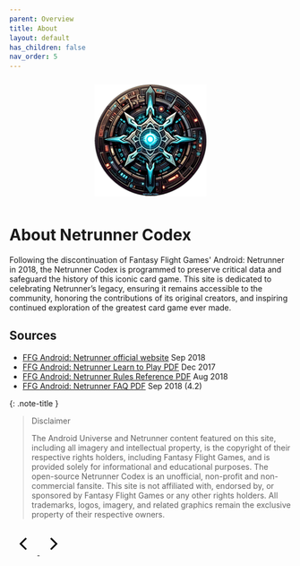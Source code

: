 ```yaml
---
parent: Overview
title: About
layout: default
has_children: false
nav_order: 5
---
```

<div style="text-align: center; margin-top: 0; padding-top: 0;">
    <img src="/assets/images/netrunner-codex200.png" alt="Image" style="margin: 10px;" />
</div>

# About Netrunner Codex

Following the discontinuation of Fantasy Flight Games' Android: Netrunner in 2018, the Netrunner Codex is programmed to preserve critical data and safeguard the history of this iconic card game. This site is dedicated to celebrating Netrunner’s legacy, ensuring it remains accessible to the community, honoring the contributions of its original creators, and inspiring continued exploration of the greatest card game ever made.

## Sources
- <a href="https://www.fantasyflightgames.com/en/products/android-netrunner-the-card-game" target="_blank">FFG Android: Netrunner official website</a> Sep 2018
- <a href="https://www.fantasyflightgames.com/en/products/android-netrunner-the-card-game/#support-section" target="_blank">FFG Android: Netrunner Learn to Play PDF</a> Dec 2017
- <a href="https://www.fantasyflightgames.com/en/products/android-netrunner-the-card-game/#support-section" target="_blank">FFG Android: Netrunner Rules Reference PDF</a> Aug 2018
- <a href="https://www.fantasyflightgames.com/en/products/android-netrunner-the-card-game/#support-section" target="_blank">FFG Android: Netrunner FAQ PDF</a> Sep 2018 (4.2)

{: .note-title }
> Disclaimer
>
>The Android Universe and Netrunner content featured on this site, including all imagery and intellectual property, is the copyright of their respective rights holders, including Fantasy Flight Games, and is provided solely for informational and educational purposes. The open-source Netrunner Codex is an unofficial, non-profit and non-commercial fansite. This site is not affiliated with, endorsed by, or sponsored by Fantasy Flight Games or any other rights holders. All trademarks, logos, imagery, and related graphics remain the exclusive property of their respective owners.

<a href="/previous-page" aria-label="Previous page">
  <svg width="50" height="50" xmlns="http://www.w3.org/2000/svg">
    <path d="M30 20L20 30L30 40" stroke="black" stroke-width="3" fill="none">
      <!-- Animation for Previous Button -->
      <animate attributeName="d" begin="mouseover" dur="0.2s" fill="freeze"
        from="M30 20L20 30L30 40" to="M35 15L20 30L35 45"/>
    </path>
  </svg>
</a>

<a href="/next-page" aria-label="Next page">
  <svg width="50" height="50" xmlns="http://www.w3.org/2000/svg">
    <path d="M20 20L30 30L20 40" stroke="black" stroke-width="3" fill="none">
      <!-- Animation for Next Button -->
      <animate attributeName="d" begin="mouseover" dur="0.2s" fill="freeze"
        from="M20 20L30 30L20 40" to="M15 15L30 30L15 45"/>
    </path>
  </svg>
</a>
